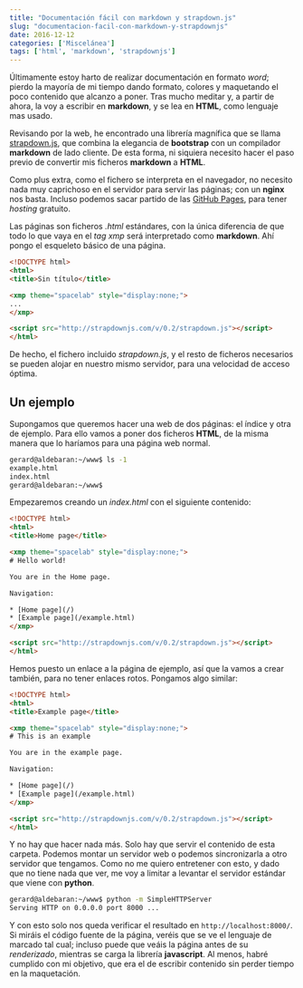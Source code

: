 ```yaml
---
title: "Documentación fácil con markdown y strapdown.js"
slug: "documentacion-facil-con-markdown-y-strapdownjs"
date: 2016-12-12
categories: ['Miscelánea']
tags: ['html', 'markdown', 'strapdownjs']
---
```


Últimamente estoy harto de realizar documentación en formato *word*; pierdo la mayoría de mi tiempo dando formato, colores y maquetando el poco contenido que alcanzo a poner. Tras mucho meditar y, a partir de ahora, la voy a escribir en **markdown**, y se lea en **HTML**, como lenguaje mas usado.<!--more-->

Revisando por la web, he encontrado una librería magnífica que se llama [strapdown.js](http://strapdownjs.com/), que combina la elegancia de **bootstrap** con un compilador **markdown** de lado cliente. De esta forma, ni siquiera necesito hacer el paso previo de convertir mis ficheros **markdown** a **HTML**.

Como plus extra, como el fichero se interpreta en el navegador, no necesito nada muy caprichoso en el servidor para servir las páginas; con un **nginx** nos basta. Incluso podemos sacar partido de las [GitHub Pages](https://pages.github.com/), para tener *hosting* gratuito.

Las páginas son ficheros *.html* estándares, con la única diferencia de que todo lo que vaya en el *tag xmp* será interpretado como **markdown**. Ahí pongo el esqueleto básico de una página.

```html
<!DOCTYPE html>
<html>
<title>Sin título</title>

<xmp theme="spacelab" style="display:none;">
...
</xmp>

<script src="http://strapdownjs.com/v/0.2/strapdown.js"></script>
</html>
```

De hecho, el fichero incluido *strapdown.js*, y el resto de ficheros necesarios se pueden alojar en nuestro mismo servidor, para una velocidad de acceso óptima.

## Un ejemplo

Supongamos que queremos hacer una web de dos páginas: el índice y otra de ejemplo. Para ello vamos a poner dos ficheros **HTML**, de la misma manera que lo haríamos para una página web normal.

```bash
gerard@aldebaran:~/www$ ls -1
example.html
index.html
gerard@aldebaran:~/www$ 
```

Empezaremos creando un *index.html* con el siguiente contenido:

```html
<!DOCTYPE html>
<html>
<title>Home page</title>

<xmp theme="spacelab" style="display:none;">
# Hello world!

You are in the Home page.

Navigation:

* [Home page](/)
* [Example page](/example.html)
</xmp>

<script src="http://strapdownjs.com/v/0.2/strapdown.js"></script>
</html>
```

Hemos puesto un enlace a la página de ejemplo, así que la vamos a crear también, para no tener enlaces rotos. Pongamos algo similar:

```html
<!DOCTYPE html>
<html>
<title>Example page</title>

<xmp theme="spacelab" style="display:none;">
# This is an example

You are in the example page.

Navigation:

* [Home page](/)
* [Example page](/example.html)
</xmp>

<script src="http://strapdownjs.com/v/0.2/strapdown.js"></script>
</html>
```

Y no hay que hacer nada más. Solo hay que servir el contenido de esta carpeta. Podemos montar un servidor web o podemos sincronizarla a otro servidor que tengamos. Como no me quiero entretener con esto, y dado que no tiene nada que ver, me voy a limitar a levantar el servidor estándar que viene con **python**.

```bash
gerard@aldebaran:~/www$ python -m SimpleHTTPServer
Serving HTTP on 0.0.0.0 port 8000 ...
```

Y con esto solo nos queda verificar el resultado en `http://localhost:8000/`. Si miráis el código fuente de la página, veréis que se ve el lenguaje de marcado tal cual; incluso puede que veáis la página antes de su *renderizado*, mientras se carga la librería **javascript**. Al menos, habré cumplido con mi objetivo, que era el de escribir contenido sin perder tiempo en la maquetación.
